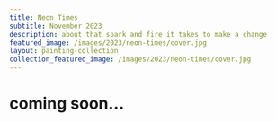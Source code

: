 ```yaml
---
title: Neon Times
subtitle: November 2023
description: about that spark and fire it takes to make a change
featured_image: /images/2023/neon-times/cover.jpg
layout: painting-collection
collection_featured_image: /images/2023/neon-times/cover.jpg
---
```

# coming soon...